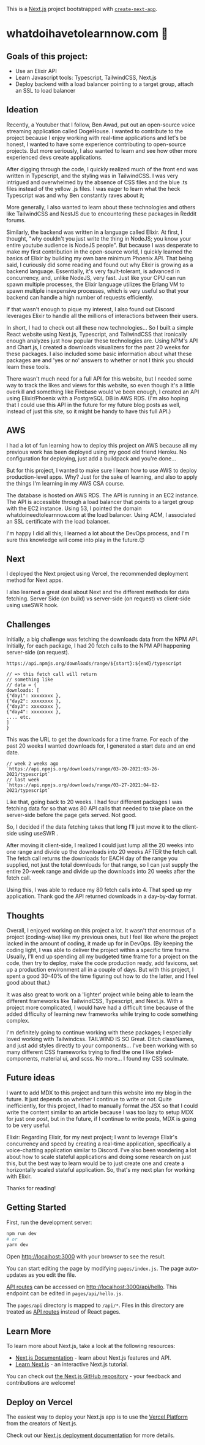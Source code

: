 This is a [Next.js](https://nextjs.org/) project bootstrapped with [`create-next-app`](https://github.com/vercel/next.js/tree/canary/packages/create-next-app).

# whatdoihavetolearnnow.com :owl:
## Goals of this project:

* Use an Elixir API
* Learn Javascript tools: Typescript, TailwindCSS, Next.js
* Deploy backend with a load balancer pointing to a target group, attach an SSL to load balancer

## Ideation
Recently, a Youtuber that I follow, Ben Awad, put out an open-source voice streaming application called DogeHouse. I wanted to contribute to the project because I enjoy working with real-time applications and let's be honest, I wanted to have some experience contributing to open-source projects. But more seriously, I also wanted to learn and see how other more experienced devs create applications.

After digging through the code, I quickly realized much of the front end was written in Typescript, and the styling was in TailwindCSS. I was very intrigued and overwhelmed by the absence of CSS files and the blue .ts files instead of the yellow .js files. I was eager to learn what the heck Typescript was and why Ben constantly raves about it;

More generally, I also wanted to learn about these technologies and others like TailwindCSS and NestJS due to encountering these packages in Reddit forums.

Similarly, the backend was written in a language called Elixir. At first, I thought, "why couldn't you just write the thing in NodeJS; you know your entire youtube audience is NodeJS people". But because I was desperate to make my first contribution in the open-source world, I quickly learned the basics of Elixir by building my own bare minimum Phoenix API. That being said, I curiously did some reading and found out why Elixir is growing as a backend language. Essentially, it's very fault-tolerant, is advanced in concurrency, and, unlike NodeJS, very fast. Just like your CPU can run spawn multiple processes, the Elixir language utilizes the Erlang VM to spawn multiple inexpensive processes, which is very useful so that your backend can handle a high number of requests efficiently.

If that wasn't enough to pique my interest, I also found out Discord leverages Elixir to handle all the millions of interactions between their users.

In short, I had to check out all these new technologies... So I built a simple React website using Next.js, Typescript, and TailwindCSS that ironically enough analyzes just how popular these technologies are. Using NPM's API and Chart.js, I created a downloads visualizers for the past 20 weeks for these packages. I also included some basic information about what these packages are and 'yes or no' answers to whether or not I think you should learn these tools.

There wasn't much need for a full API for this website, but I needed some way to track the likes and views for this website, so even though it's a little overkill and something like Firebase would've been enough, I created an API using Elixir/Phoenix with a PostgreSQL DB in AWS RDS. (I'm also hoping that I could use this API in the future for my future blog posts as well, instead of just this site, so it might be handy to have this full API.)

## AWS
I had a lot of fun learning how to deploy this project on AWS because all my previous work has been deployed using my good old friend Heroku. No configuration for deploying, just add a buildpack and you're done...

But for this project, I wanted to make sure I learn how to use AWS to deploy production-level apps. Why? Just for the sake of learning, and also to apply the things I'm learning in my AWS CSA course.

The database is hosted on AWS RDS.
The API is running in an EC2 instance. The API is accessible through a load balancer that points to a target group with the EC2 instance.
Using 53, I pointed the domain whatdoineedtolearnnow.com at the load balancer. Using ACM, I associated an SSL certificate with the load balancer.

I'm happy I did all this; I learned a lot about the DevOps process, and I'm sure this knowledge will come into play in the future.😊

## Next
I deployed the Next project using Vercel, the recommended deployment method for Next apps.

I also learned a great deal about Next and the different methods for data fetching. Server Side (on build) vs server-side (on request) vs client-side using useSWR hook.

## Challenges
Initially, a big challenge was fetching the downloads data from the NPM API. Initially, for each package, I had 20 fetch calls to the NPM API happening server-side (on request).

`https://api.npmjs.org/downloads/range/${start}:${end}/typescript`

```
// => this fetch call will return
// something like
// data = {
downloads: [
{"day1": xxxxxxxx },
{"day2": xxxxxxxx },
{"day3": xxxxxxxx },
{"day4": xxxxxxxx },
.... etc.
]
}
```

This was the URL to get the downloads for a time frame. For each of the past 20 weeks I wanted downloads for, I generated a start date and an end date.

```
// week 2 weeks ago
`https://api.npmjs.org/downloads/range/03-20-2021:03-26-2021/typescript`
// last week
`https://api.npmjs.org/downloads/range/03-27-2021:04-02-2021/typescript`
```

Like that, going back to 20 weeks. I had four different packages I was fetching data for so that was 80 API calls that needed to take place on the server-side before the page gets served.
Not good.

So, I decided if the data fetching takes that long I'll just move it to the client-side using useSWR .

After moving it client-side, I realized I could just lump all the 20 weeks into one range and divide up the downloads into 20 weeks AFTER the fetch call. The fetch call returns the downloads for EACH day of the range you supplied, not just the total downloads for that range, so I can just supply the entire 20-week range and divide up the downloads into 20 weeks after the fetch call.

Using this, I was able to reduce my 80 fetch calls into 4. That sped up my application. Thank god the API returned downloads in a day-by-day format.

## Thoughts
Overall, I enjoyed working on this project a lot. It wasn't that enormous of a project (coding-wise) like my previous ones, but I feel like where the project lacked in the amount of coding, it made up for in DevOps. (By keeping the coding light, I was able to deliver the project within a specific time frame. Usually, I'll end up spending all my budgeted time frame for a project on the code, then try to deploy, make the code production ready, add favicons, set up a production environment all in a couple of days. But with this project, I spent a good 30-40% of the time figuring out how to do the latter, and I feel good about that.)

It was also great to work on a 'lighter' project while being able to learn the different frameworks like TailwindCSS, Typescript, and Next.js. With a project more complicated, I would have had a difficult time because of the added difficulty of learning new frameworks while trying to code something complex.

I'm definitely going to continue working with these packages; I especially loved working with Tailwindcss. TAILWIND IS SO Great. Ditch classNames, and just add styles directly to your components... I've been working with so many different CSS frameworks trying to find the one I like styled-components, material ui, and scss. No more... I found my CSS soulmate.

## Future ideas
I want to add MDX to this project and turn this website into my blog in the future. It just depends on whether I continue to write or not. Quite inefficiently, for this project, I had to manually format the JSX so that I could write the content similar to an article because I was too lazy to setup MDX for just one post, but in the future, if I continue to write posts, MDX is going to be very useful.

Elixir: Regarding Elixir, for my next project; I want to leverage Elixir's concurrency and speed by creating a real-time application, specifically a voice-chatting application similar to Discord. I've also been wondering a lot about how to scale stateful applications and doing some research on just this, but the best way to learn would be to just create one and create a horizontally scaled stateful application. So, that's my next plan for working with Elixir.

Thanks for reading!
## Getting Started

First, run the development server:

```bash
npm run dev
# or
yarn dev
```

Open [http://localhost:3000](http://localhost:3000) with your browser to see the result.

You can start editing the page by modifying `pages/index.js`. The page auto-updates as you edit the file.

[API routes](https://nextjs.org/docs/api-routes/introduction) can be accessed on [http://localhost:3000/api/hello](http://localhost:3000/api/hello). This endpoint can be edited in `pages/api/hello.js`.

The `pages/api` directory is mapped to `/api/*`. Files in this directory are treated as [API routes](https://nextjs.org/docs/api-routes/introduction) instead of React pages.

## Learn More

To learn more about Next.js, take a look at the following resources:

- [Next.js Documentation](https://nextjs.org/docs) - learn about Next.js features and API.
- [Learn Next.js](https://nextjs.org/learn) - an interactive Next.js tutorial.

You can check out [the Next.js GitHub repository](https://github.com/vercel/next.js/) - your feedback and contributions are welcome!

## Deploy on Vercel

The easiest way to deploy your Next.js app is to use the [Vercel Platform](https://vercel.com/new?utm_medium=default-template&filter=next.js&utm_source=create-next-app&utm_campaign=create-next-app-readme) from the creators of Next.js.

Check out our [Next.js deployment documentation](https://nextjs.org/docs/deployment) for more details.
